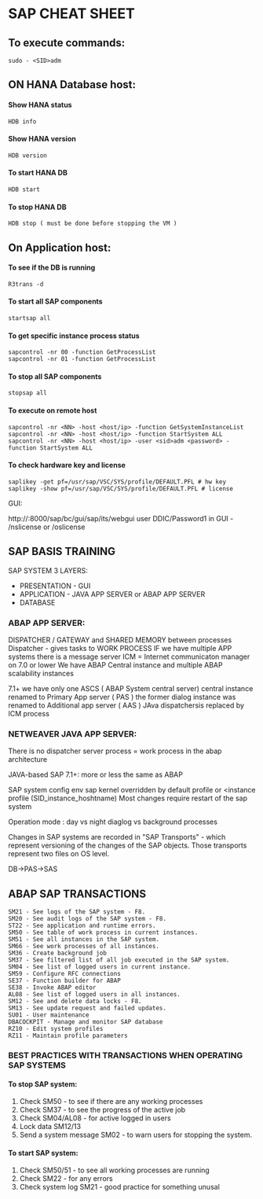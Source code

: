 # SAP CHEAT SHEET
## To execute commands:
````
sudo - <SID>adm
````

## ON HANA Database host:
#### Show HANA status

````
HDB info
````
#### Show HANA version
````
HDB version
````
#### To start HANA DB
````
HDB start
````
#### To stop HANA DB
````
HDB stop ( must be done before stopping the VM )
````
## On Application host:

#### To see if the DB is running
````
R3trans -d
```` 
#### To start all SAP components
````
startsap all
````

#### To get specific instance process status
````
sapcontrol -nr 00 -function GetProcessList 
sapcontrol -nr 01 -function GetProcessList
````
#### To stop all SAP components
````
stopsap all
````
#### To execute on remote host
````
sapcontrol -nr <NN> -host <host/ip> -function GetSystemInstanceList
sapcontrol -nr <NN> -host <host/ip> -function StartSystem ALL
sapcontrol -nr <NN> -host <host/ip> -user <sid>adm <password> -function StartSystem ALL
````
#### To check hardware key and license
````
saplikey -get pf=/usr/sap/VSC/SYS/profile/DEFAULT.PFL # hw key
saplikey -show pf=/usr/sap/VSC/SYS/profile/DEFAULT.PFL # license
````

GUI:

http://<APP-SERVER>:8000/sap/bc/gui/sap/its/webgui user DDIC/Password1
in GUI - /nslicense or /oslicense

## SAP BASIS TRAINING
SAP SYSTEM 3 LAYERS:
- PRESENTATION - GUI
- APPLICATION - JAVA APP SERVER or ABAP APP SERVER
- DATABASE

### ABAP APP SERVER:
DISPATCHER / GATEWAY and SHARED MEMORY between processes
Dispatcher - gives tasks to WORK PROCESS
IF we have multiple APP systems there is a message server
ICM = Internet communicaton manager
on 7.0 or lower We have ABAP Central instance and multiple ABAP scalability instances

7.1+
we have only one ASCS ( ABAP System central server)
central instance renamed to Primary App server ( PAS )
the former dialog instance was renamed to Additional app server ( AAS )
JAva dispatchersis replaced by ICM process


### NETWEAVER JAVA APP SERVER:
There is no dispatcher
server process = work process in the abap architecture

JAVA-based SAP 7.1+:
more or less the same as ABAP

SAP system config
env sap kernel overridden by default profile or <instance profile (SID_instance_hoshtname)
Most changes require restart of the sap system

Operation mode : day vs night diaglog vs background processes

Changes in SAP systems are recorded in "SAP Transports" - which represent versioning of the changes of the SAP objects.
Those transports represent two files on OS level.

DB->PAS->SAS

## ABAP SAP TRANSACTIONS
````
SM21 - See logs of the SAP system - F8.
SM20 - See audit logs of the SAP system - F8.
ST22 - See application and runtime errors. 
SM50 - See table of work process in current instances.
SM51 - See all instances in the SAP system.
SM66 - See work processes of all instances.
SM36 - Create background job
SM37 - See filtered list of all job executed in the SAP system.
SM04 - See list of logged users in current instance.
SM59 - Configure RFC connections
SE37 - Function builder for ABAP
SE38 - Invoke ABAP editor
AL08 - See list of logged users in all instances.
SM12 - See and delete data locks - F8.
SM13 - See update request and failed updates.
SU01 - User maintenance 
DBACOCKPIT - Manage and monitor SAP database
RZ10 - Edit system profiles
RZ11 - Maintain profile parameters

````

### BEST PRACTICES WITH TRANSACTIONS WHEN OPERATING SAP SYSTEMS
#### To stop SAP system:

1. Check SM50 - to see if there are any working processes
2. Check SM37 - to see the progress of the active job
3. Check SM04/AL08 - for active logged in users
4. Lock data SM12/13
5. Send a system message SM02 - to warn users for stopping the system.

#### To start SAP system:

1. Check SM50/51 - to see all working processes are running
2. Check SM22 - for any errors
3. Check system log SM21 - good practice for something unusal
